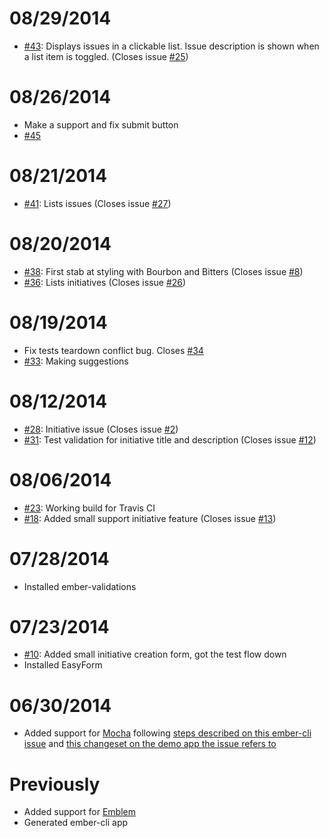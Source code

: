 08/29/2014
==========
* [#43](https://github.com/oliverbarnes/participate-frontend/pull/43): Displays issues in a clickable list. Issue description is shown when a list item is toggled. (Closes issue [#25](https://github.com/oliverbarnes/participate-frontend/issues/25))

08/26/2014
==========
* Make a support and fix submit button 
* [#45](https://github.com/oliverbarnes/participate-frontend/pull/45)

08/21/2014
==========
* [#41](https://github.com/oliverbarnes/participate-frontend/pull/41): Lists issues (Closes issue [#27](https://github.com/oliverbarnes/participate-frontend/issues/27))

08/20/2014
==========
* [#38](https://github.com/oliverbarnes/participate-frontend/pull/38): First stab at styling with Bourbon and Bitters (Closes issue [#8](https://github.com/oliverbarnes/participate-frontend/issues/8))
* [#36](https://github.com/oliverbarnes/participate-frontend/pull/36): Lists initiatives (Closes issue [#26](https://github.com/oliverbarnes/participate-frontend/issues/26))

08/19/2014
==========
* Fix tests teardown conflict bug. Closes [#34](https://github.com/oliverbarnes/participate-frontend/issues/34)
* [#33](https://github.com/oliverbarnes/participate-frontend/pull/33): Making suggestions

08/12/2014
==========
* [#28](https://github.com/oliverbarnes/participate-frontend/pull/28): Initiative issue (Closes issue [#2](https://github.com/oliverbarnes/participate-frontend/issues/2))
* [#31](https://github.com/oliverbarnes/participate-frontend/pull/31): Test validation for initiative title and description (Closes issue [#12](https://github.com/oliverbarnes/participate-frontend/issues/12))

08/06/2014
==========
* [#23](https://github.com/oliverbarnes/participate-frontend/pull/23): Working build for Travis CI
* [#18](https://github.com/oliverbarnes/participate-frontend/pull/18): Added small support initiative feature (Closes issue [#13](https://github.com/oliverbarnes/participate-frontend/issues/13))

07/28/2014
==========
* Installed ember-validations

07/23/2014
==========
* [#10](https://github.com/oliverbarnes/participate-frontend/pull/10): Added small initiative creation form, got the test flow down
* Installed EasyForm

06/30/2014
=========
* Added support for [Mocha](http://visionmedia.github.io/mocha/) following [steps described on this ember-cli issue](https://github.com/stefanpenner/ember-cli/issues/769) and [this changeset on the demo app the issue refers to](https://github.com/WMeldon/ember-cli-todos/compare/mocha-compat)

Previously
==========

* Added support for [Emblem](http://emblemjs.com)
* Generated ember-cli app

